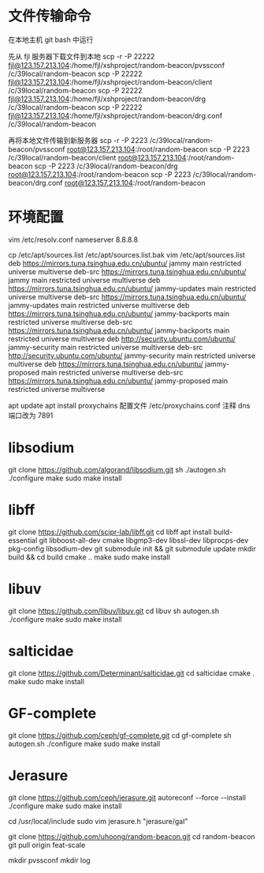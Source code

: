 # 文件传输命令

在本地主机 git bash 中运行

先从 fjl 服务器下载文件到本地
scp -r -P 22222 fjl@123.157.213.104:/home/fjl/xshproject/random-beacon/pvssconf /c/39local/random-beacon
scp -P 22222 fjl@123.157.213.104:/home/fjl/xshproject/random-beacon/client /c/39local/random-beacon
scp -P 22222 fjl@123.157.213.104:/home/fjl/xshproject/random-beacon/drg /c/39local/random-beacon
scp -P 22222 fjl@123.157.213.104:/home/fjl/xshproject/random-beacon/drg.conf /c/39local/random-beacon

再将本地文件传输到新服务器
scp -r -P 2223 /c/39local/random-beacon/pvssconf root@123.157.213.104:/root/random-beacon
scp -P 2223 /c/39local/random-beacon/client root@123.157.213.104:/root/random-beacon
scp -P 2223 /c/39local/random-beacon/drg root@123.157.213.104:/root/random-beacon
scp -P 2223 /c/39local/random-beacon/drg.conf root@123.157.213.104:/root/random-beacon

# 环境配置
vim /etc/resolv.conf
    nameserver 8.8.8.8

cp /etc/apt/sources.list /etc/apt/sources.list.bak
vim /etc/apt/sources.list
    deb https://mirrors.tuna.tsinghua.edu.cn/ubuntu/ jammy main restricted universe multiverse
    deb-src https://mirrors.tuna.tsinghua.edu.cn/ubuntu/ jammy main restricted universe multiverse
    deb https://mirrors.tuna.tsinghua.edu.cn/ubuntu/ jammy-updates main restricted universe multiverse
    deb-src https://mirrors.tuna.tsinghua.edu.cn/ubuntu/ jammy-updates main restricted universe multiverse
    deb https://mirrors.tuna.tsinghua.edu.cn/ubuntu/ jammy-backports main restricted universe multiverse
    deb-src https://mirrors.tuna.tsinghua.edu.cn/ubuntu/ jammy-backports main restricted universe multiverse
    deb http://security.ubuntu.com/ubuntu/ jammy-security main restricted universe multiverse
    deb-src http://security.ubuntu.com/ubuntu/ jammy-security main restricted universe multiverse
    deb https://mirrors.tuna.tsinghua.edu.cn/ubuntu/ jammy-proposed main restricted universe multiverse
    deb-src https://mirrors.tuna.tsinghua.edu.cn/ubuntu/ jammy-proposed main restricted universe multiverse

apt update
apt install proxychains
    配置文件 /etc/proxychains.conf
    注释 dns
    端口改为 7891

# libsodium
git clone https://github.com/algorand/libsodium.git
sh ./autogen.sh
./configure
make
sudo make install

# libff
git clone https://github.com/scipr-lab/libff.git
cd libff
apt install build-essential git libboost-all-dev cmake libgmp3-dev libssl-dev libprocps-dev pkg-config libsodium-dev
git submodule init && git submodule update
mkdir build && cd build
cmake ..
make
sudo make install

# libuv
git clone https://github.com/libuv/libuv.git
cd libuv
sh autogen.sh
./configure
make
sudo make install

# salticidae
git clone https://github.com/Determinant/salticidae.git
cd salticidae
cmake .
make
sudo make install

# GF-complete
git clone https://github.com/ceph/gf-complete.git
cd gf-complete
sh autogen.sh
./configure
make
sudo make install

# Jerasure
git clone https://github.com/ceph/jerasure.git
autoreconf --force --install
./configure
make
sudo make install

cd /usr/local/include
sudo vim jerasure.h
"jerasure/gal"


git clone https://github.com/uhoong/random-beacon.git
cd random-beacon
git pull origin feat-scale

mkdir pvssconf
mkdir log
